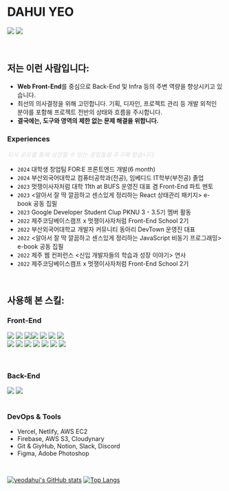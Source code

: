 # DAHUI YEO


<a href="https://github.com/yeodahui"><img src="https://hits.seeyoufarm.com/api/count/incr/badge.svg?url=https%3A%2F%2Fgithub.com%2Fyeodahui&count_bg=%23000000&title_bg=%23000000&icon=github.svg&icon_color=%23E7E7E7&title=+Github&edge_flat=true"/></a> <a href="https://velog.io/@devsaza"><img src="https://img.shields.io/badge/devsaza.log-3DDC84?style=flat-square&logo=Velog&logoColor=white"/></a>

<br/>

## 저는 이런 사람입니다:

- **Web Front-End**를 중심으로 Back-End 및 Infra 등의 주변 역량을 향상시키고 있습니다. 
- 최선의 의사결정을 위해 고민합니다. 기획, 디자인, 프로젝트 관리 등 개발 외적인 분야를 포함해 프로젝트 전반의 상태와 흐름을 주시합니다.
- **결국에는, __도구와 영역의 제한 없는 문제 해결을 위합니다.__**

### Experiences
<i style="color:#ddd;">지식 공유를 통해 성장할 수 있는 경험들을 추구해 왔습니다.</i>

- `2024` 대학생 창업팀 FOR:E 프론트엔드 개발(6 month)
- `2024` 부산외국어대학교 컴퓨터공학과(전공), 임베디드 IT학부(부전공) 졸업
- `2023` 멋쟁이사자처럼 대학 11th at BUFS 운영진 대표 겸 Front-End 파트 멘토
- `2023` <알아서 잘 딱 깔끔하고 센스있게 정리하는 React 상태관리 패키지> e-book 공동 집필
- `2023` Google Developer Student Clup PKNU 3 - 3.5기 멤버 활동
- `2022` 제주코딩베이스캠프 x 멋쟁이사자처럼 Front-End School 2기
- `2022` 부산외국어대학교 개발자 커뮤니티 동아리 DevTown 운영진 대표
- `2022` <알아서 잘 딱 깔끔하고 센스있게 정리하는 JavaScript 비동기 프로그래밍> e-book 공동 집필
- `2022` 제주 웹 컨퍼런스 <신입 개발자들의 학습과 성장 이야기> 연사
- `2022` 제주코딩베이스캠프 x 멋쟁이사자처럼 Front-End School 2기

<br/>

## 사용해 본 스킬:

### Front-End</strong> <br>

<img src="https://img.shields.io/badge/JavaScript-F7E018?style=flat-square&logo=JavaScript&logoColor=white"/> <img src="https://img.shields.io/badge/Next.js-000000?style=flat-square&logo=Next.js&logoColor=white"/> <img src="https://img.shields.io/badge/TypeScript-3178C6?style=flat-square&logo=TypeScript&logoColor=white"/><img src="https://img.shields.io/badge/React.js-61DAFB?style=flat-square&logo=React&logoColor=white"/> <img src="https://img.shields.io/badge/Recoil-3578E5?style=flat-square&logo=Recoil&logoColor=white"/> <img src="https://img.shields.io/badge/zustand-FF6347?style=flat-square&logo=zustand&logoColor=white"/> <img src="https://img.shields.io/badge/Redux-764ABC?style=flat-square&logo=Redux&logoColor=white"/> <br> <img src="https://img.shields.io/badge/HTML-E34F26?style=flat-square&logo=HTML5&logoColor=white"/> <img src="https://img.shields.io/badge/CSS-1572B6?style=flat-square&logo=CSS3&logoColor=white"/> <img src="https://img.shields.io/badge/SaSS-06B6D4?style=flat-square&logo=TailWind&logoColor=white"/> <img src="https://img.shields.io/badge/Tailwind-CC6699?style=flat-square&logo=Sass&logoColor=white"/> <img src="https://img.shields.io/badge/styled--components-DB7093?style=flat-square&logo=styled_components&logoColor=white"/> <img src="https://img.shields.io/badge/ReactRouter-CA4245?style=flat-square&logo=ReactRouter&logoColor=white"/> <img src="https://img.shields.io/badge/ReactQuery-FF4154?style=flat-square&logo=ReactQuery&logoColor=white"/>

<br>

### Back-End

<img src="https://img.shields.io/badge/Node.js-339933?style=flat-square&logo=Node.js&logoColor=white"/> <img src="https://img.shields.io/badge/Express-000000?style=flat-square&logo=Express&logoColor=white"/>
<br>
<br/>
  
### DevOps & Tools

  - Vercel, Netlify, AWS EC2
  - Firebase, AWS S3, Cloudynary
  - Git & GiyHub, Notion, Slack, Discord
  - Figma, Adobe Photoshop

</div>
<br>


[![yeodahui's GitHub stats](https://github-readme-stats.vercel.app/api?username=yeodahui)](https://github.com/yeodahui)
[![Top Langs](https://github-readme-stats.vercel.app/api/top-langs/?username=yeodahui)](https://github.com/yeodahui/github-readme-stats)
